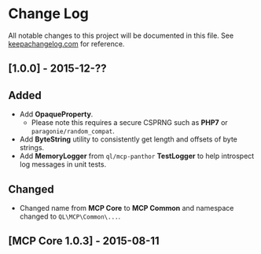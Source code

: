 # Change Log
All notable changes to this project will be documented in this file. See
[keepachangelog.com](http://keepachangelog.com) for reference.

## [1.0.0] - 2015-12-??

## Added
- Add **OpaqueProperty**.
    - Please note this requires a secure CSPRNG such as **PHP7** or `paragonie/random_compat`.
- Add **ByteString** utility to consistently get length and offsets of byte strings.
- Add **MemoryLogger** from `ql/mcp-panthor` **TestLogger** to help introspect log messages in unit tests.

## Changed
- Changed name from **MCP Core** to **MCP Common** and namespace changed to `QL\MCP\Common\...`.

## [MCP Core 1.0.3] - 2015-08-11
